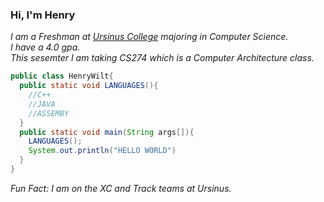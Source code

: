 ### Hi, I'm Henry

<p><em>I am a Freshman at <a href="http://www.ursinus.edu">Ursinus College</a> majoring in Computer Science.</br>I have a 4.0 gpa.</br>This sesemter I am taking CS274 which is a Computer Architecture class.</em></p>

```java
public class HenryWilt{
  public static void LANGUAGES(){
    //C++
    //JAVA
    //ASSEMBY
  }
  public static void main(String args[]){
    LANGUAGES();
    System.out.println("HELLO WORLD")
  }
}
```



<p><em>Fun Fact: I am on the XC and Track teams at Ursinus.</p></em>
<!--
**hwilt/hwilt** is a ✨ _special_ ✨ repository because its `README.md` (this file) appears on your GitHub profile.

Here are some ideas to get you started:

- 🔭 I’m currently working on ...
- 🌱 I’m currently learning ...
- 👯 I’m looking to collaborate on ...
- 🤔 I’m looking for help with ...
- 💬 Ask me about ...
- 📫 How to reach me: ...
- 😄 Pronouns: ...
- ⚡ Fun fact: ...
-->
